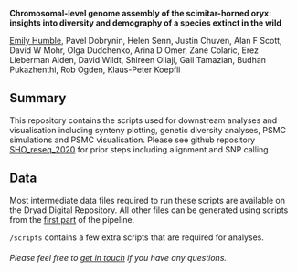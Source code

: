 **Chromosomal-level genome assembly of the scimitar-horned oryx: insights into diversity and demography of a species extinct in the wild**

[Emily Humble](http:/elhumble.github.io/), Pavel Dobrynin, Helen Senn, Justin Chuven, Alan F Scott, David W Mohr, Olga Dudchenko, Arina D Omer, Zane Colaric, Erez Lieberman Aiden, David Wildt, Shireen Oliaji, Gail Tamazian, Budhan Pukazhenthi, Rob Ogden, Klaus-Peter Koepfli

**Summary**
-------------
This repository contains the scripts used for downstream analyses and visualisation including synteny plotting, genetic diversity analyses, PSMC simulations and PSMC visualisation. Please see github repository [SHO_reseq_2020](https://github.com/elhumble/SHO_reseq_2020) for prior steps including alignment and SNP calling.

**Data**
-------------
Most intermediate data files required to run these scripts are available on the Dryad Digital Repository. All other files can be generated using scripts from the [first part](https://github.com/elhumble/SHO_reseq_2020) of the pipeline.  

`/scripts` contains a few extra scripts that are required for analyses.

###### Please feel free to [get in touch](mailto:emily.humble@ed.ac.uk) if you have any questions.

